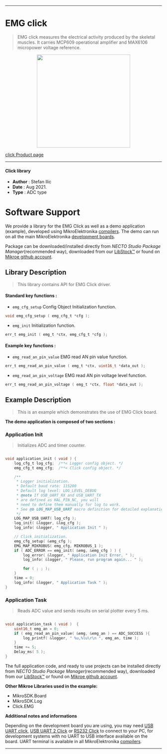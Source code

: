 
---
# EMG click

> EMG click measures the electrical activity produced by the skeletal muscles. It carries MCP609 operational amplifier and MAX6106 micropower voltage reference.

<p align="center">
  <img src="https://download.mikroe.com/images/click_for_ide/emg_click.png" height=300px>
</p>

[click Product page](https://www.mikroe.com/emg-click)

---


#### Click library

- **Author**        : Stefan Ilic
- **Date**          : Aug 2021.
- **Type**          : ADC type


# Software Support

We provide a library for the EMG Click
as well as a demo application (example), developed using MikroElektronika
[compilers](https://www.mikroe.com/necto-studio).
The demo can run on all the main MikroElektronika [development boards](https://www.mikroe.com/development-boards).

Package can be downloaded/installed directly from *NECTO Studio Package Manager*(recommended way), downloaded from our [LibStock&trade;](https://libstock.mikroe.com) or found on [Mikroe github account](https://github.com/MikroElektronika/mikrosdk_click_v2/tree/master/clicks).

## Library Description

> This library contains API for EMG Click driver.

#### Standard key functions :

- `emg_cfg_setup` Config Object Initialization function.
```c
void emg_cfg_setup ( emg_cfg_t *cfg );
```

- `emg_init` Initialization function.
```c
err_t emg_init ( emg_t *ctx, emg_cfg_t *cfg );
```

#### Example key functions :

- `emg_read_an_pin_value` EMG read AN pin value function.
```c
err_t emg_read_an_pin_value ( emg_t *ctx, uint16_t *data_out );
```

- `emg_read_an_pin_voltage` EMG read AN pin voltage level function.
```c
err_t emg_read_an_pin_voltage ( emg_t *ctx, float *data_out );
```

## Example Description

> This is an example which demonstrates the use of EMG Click board.

**The demo application is composed of two sections :**

### Application Init

> Initializes ADC and timer counter.

```c

void application_init ( void ) {
    log_cfg_t log_cfg;  /**< Logger config object. */
    emg_cfg_t emg_cfg;  /**< Click config object. */

    /** 
     * Logger initialization.
     * Default baud rate: 115200
     * Default log level: LOG_LEVEL_DEBUG
     * @note If USB_UART_RX and USB_UART_TX 
     * are defined as HAL_PIN_NC, you will 
     * need to define them manually for log to work. 
     * See @b LOG_MAP_USB_UART macro definition for detailed explanation.
     */
    LOG_MAP_USB_UART( log_cfg );
    log_init( &logger, &log_cfg );
    log_info( &logger, " Application Init " );

    // Click initialization.
    emg_cfg_setup( &emg_cfg );
    EMG_MAP_MIKROBUS( emg_cfg, MIKROBUS_1 );
    if ( ADC_ERROR == emg_init( &emg, &emg_cfg ) ) {
        log_error( &logger, " Application Init Error. " );
        log_info( &logger, " Please, run program again... " );

        for ( ; ; );
    }
    time = 0;
    log_info( &logger, " Application Task " );
}

```

### Application Task

> Reads ADC value and sends results on serial plotter every 5 ms.

```c

void application_task ( void )  {
    uint16_t emg_an = 0;
    if ( emg_read_an_pin_value( &emg, &emg_an ) == ADC_SUCCESS ){
        log_printf( &logger, " %u,%lu\r\n ", emg_an, time );
    }
    time += 5;
    Delay_ms( 5 );
}

```


The full application code, and ready to use projects can be installed directly from *NECTO Studio Package Manager*(recommended way), downloaded from our [LibStock&trade;](https://libstock.mikroe.com) or found on [Mikroe github account](https://github.com/MikroElektronika/mikrosdk_click_v2/tree/master/clicks).

**Other Mikroe Libraries used in the example:**

- MikroSDK.Board
- MikroSDK.Log
- Click.EMG

**Additional notes and informations**

Depending on the development board you are using, you may need
[USB UART click](https://www.mikroe.com/usb-uart-click),
[USB UART 2 Click](https://www.mikroe.com/usb-uart-2-click) or
[RS232 Click](https://www.mikroe.com/rs232-click) to connect to your PC, for
development systems with no UART to USB interface available on the board. UART
terminal is available in all MikroElektronika
[compilers](https://shop.mikroe.com/compilers).

---

